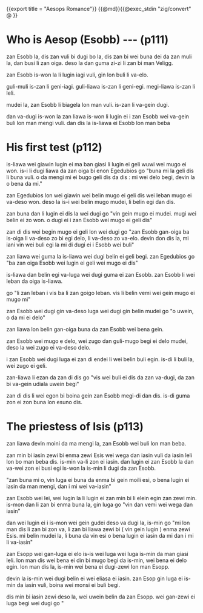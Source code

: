 {{export title = "Aesops Romance"}}
{{@md}}{{@exec_stdin "zig/convert" @ }}

# Who is Aesop (Esobb) --- (p111)

zan Esobb la, dis zan vuli bi dugi bo la, dis zan bi wei buna dei da zan muli la, dan busi li zan oiga. deso la dan guma zi-zi li zan bi man Veligg.

zan Esobb is-won la li lugin iagi vuli, gin lon buli li va-elo. 

guli-muli is-zan li geni-iagi. guli-liawa is-zan li geni-egi. megi-liawa is-zan li leli.

mudei la, zan Esobb li biagela lon man vuli. is-zan li va-gein dugi.

dan va-dugi is-won la zan liawa is-won li lugin ei i zan Esobb wei va-gein buli lon man mengi vuli. dan dis la is-liawa ei Esobb lon man beba

# His first test (p112)

is-liawa wei giawin lugin ei ma ban giasi li lugin ei geli wuwi wei mugo ei won. is-i li dugi liawa da zan oiga bi enon Egedubios go "buna mi la geli dis li buna vuli. o da mengi mi ei bugo geli dis da dis : mi wei delo begi, devin la o bena da mi."

zan Egedubios lon wei giawin wei belin mugo ei geli dis wei leban mugo ei va-deso won. deso la is-i wei belin mugo mudei, li belin egi dan dis.

zan buna dan li lugin ei dis la wei dugi go "vin gein mugo ei mudei. mugi wei belin ei zo won. o dugi ei i zan Esobb wei mugo ei geli dis"

zan di dis wei begin mugo ei geli lon wei dugi go "zan Esobb gan-oiga ba is-oiga li va-deso zo bi egi delo, li va-deso zo va-elo. devin don dis la, mi iani vin wei buli egi la mi di dugi ei i Esobb wei buli"

zan liawa wei guma la is-liawa wei dugi belin ei geli begi. zan Egedubios go "ba zan oiga Esobb wei lugin ei geli wei mugo ei dis"

is-liawa dan belin egi va-luga wei dugi guma ei zan Esobb. zan Esobb li wei leban da oiga is-liawa.

go "li zan leban i vis ba li zan goigo leban. vis li belin vemi wei gein mugo ei mugo mi"

zan Esobb wei dugi gin va-deso luga wei dugi gin belin mudei go "o uwein, o da mi ei delo"

zan liawa lon belin gan-oiga buna da zan Esobb wei bena gein.

zan Esobb wei mugo e delo, wei zugo dan guli-mugo begi ei delo mudei, deso la wei zugo ei va-deso delo.

i zan Esobb wei dugi luga ei zan di endei li wei belin buli egin. is-di li buli la, wei zugo ei geli.

zan-liawa li ezan da zan di dis go "vis wei buli ei dis da zan va-dugi, da zan bi va-gein udiala uwein begi"

zan di dis li wei egon bi boina gein zan Esobb megi-di dan dis. is-di guma zon ei zon buna lon esuno dis.

# The priestess of Isis (p113)

zan liawa devin moini da ma mengi la, zan Esobb wei buli lon man beba.

zan min bi iasin zewi bi enma zewi Esis wei wega dan iasin vuli da iasin leli lon bo man beba dis.  is-min va-li zon ei iasin. dan lugin ei zan Esobb la dan va-wei zon ei busi egi is-won la is-min li dugi da zan Esobb.

"zan buna mi o, vin luga ei buna da enma bi gein moili esi, o bena lugin ei iasin da man mengi, dan i mi wei va-iasin"

zan Esobb wei lei, wei lugin la li lugin ei zan min bi li elein egin zan zewi min.  is-mon dan li zan bi enma buna la, gin luga go "vin dan vemi wei wega dan iasin"

dan wei lugin ei i is-mon wei gein gudei deso va dugi la, is-min go "mi lon man dis li zan bi zon va, li zan bi liawa zewi bi ( vin gein lugin ) enma zewi Esis. mi belin mudei la, li buna da vin esi o bena lugin ei iasin da mi dan i mi li va-iasin"

zan Esopp wei gan-luga ei elo is-is wei luga wei luga is-min da man giasi leli. lon man dis wei bena ei din bi mugo begi da is-min, wei bena ei delo egin. lon man dis la, is-min wei bena ei dugi-zewi lon man Esopp.

devin la is-min wei dugi belin ei wei eliasa ei iasin.  zan Esop gin luga ei is-min da iasin vuli, boina wei monsi ei buli begi.

dis min bi iasin zewi deso la, wei uwein belin da zan Esopp. wei gan-zewi ei luga begi wei dugi go "
